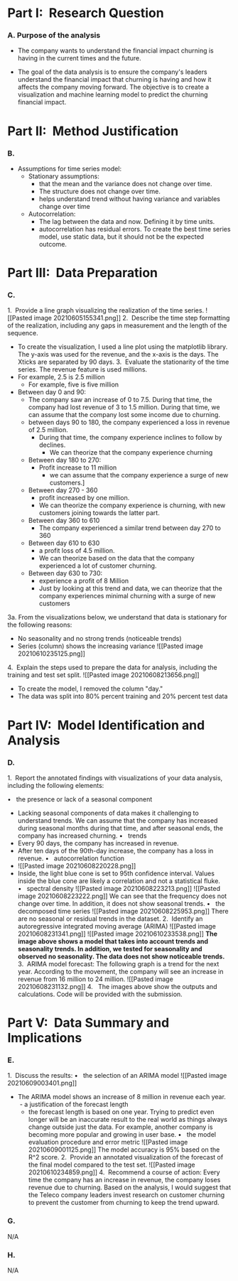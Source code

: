 # **Part I:  Research Question**

### A. Purpose of the analysis 

 - The company wants to understand the financial impact churning is having in the current times and the future.

- The goal of the data analysis is to ensure the company's leaders understand the financial impact that churning is having and how it affects the company moving forward. The objective is to create a visualization and machine learning model to predict the churning financial impact. 
  

# **Part II:  Method Justification**

### B.  
- Assumptions for time series model:
	- Stationary assumptions:
		- that the mean and the variance does not change over time.
		- The structure does not change over time. 
		- helps understand trend without having variance and variables change over time
	-  Autocorrelation: 
		-  The lag between the data and now. Defining it by time units. 
		-  autocorrelation has residual errors.
		To create the best time series model, use static data, but it should not be the expected outcome.  

# **Part III:  Data Preparation**

### C.

1.  Provide a line graph visualizing the realization of the time series.
![[Pasted image 20210605155341.png]]
2.  Describe the time step formatting of the realization, including any gaps in measurement and the length of the sequence.
- To create the visualization, I used a line plot using the matplotlib library. The y-axis was used for the revenue, and the x-axis is the days. The Xticks are separated by 90 days. 
3.  Evaluate the stationarity of the time series.
 The revenue feature is used millions.
- For example, 2.5 is 2.5 million
	- For example, five is five million
- Between day 0 and 90:
	- The company saw an increase of 0 to 7.5. During that time, the company had lost revenue of 3 to 1.5 million. During that time, we can assume that the company lost some income due to churning.
	- between days 90 to 180, the company experienced a loss in revenue of 2.5 million.
		-  During that time, the company experience inclines to follow by declines.
			- We can theorize that the company experience churning
	- Between day 180 to 270:
		- Profit increase to 11 million
			- we can assume that the company experience a surge of new customers.]
	- Between day 270 - 360
		- profit increased by one million.
		- We can theorize the company experience is churning, with new customers joining towards the latter part.
	- Between day 360 to 610
		- The company experienced a similar trend between day 270 to 360
	- Between day 610 to 630
		- a profit loss of 4.5 million. 
		- We can theorize based on the data that the company experienced a lot of customer churning.
	- Between day 630 to 730:
		- experience a profit of 8 Million
		- Just by looking at this trend and data, we can theorize that the company experiences minimal churning with a surge of new customers


3a. From the visualizations below, we understand that data is stationary for the following reasons:
 - No seasonality and no strong trends (noticeable trends)
 - Series (column) shows the increasing variance
 ![[Pasted image 20210610235125.png]]

4.  Explain the steps used to prepare the data for analysis, including the training and test set split.
![[Pasted image 20210608213656.png]]
- To create the model, I removed the column "day."
- The data was split into 80% percent training and 20% percent test data



# **Part IV:  Model Identification and Analysis**

### D.  

1.  Report the annotated findings with visualizations of your data analysis, including the following elements:

•   the presence or lack of a seasonal component
- Lacking seasonal components of data makes it challenging to understand trends. We can assume that the company has increased during seasonal months during that time, and after seasonal ends, the company has increased churning. 
•   trends
- Every 90 days, the company has increased in revenue. 
- After ten days of the 90th-day increase, the company has a loss in revenue.
•   autocorrelation function
- ![[Pasted image 20210608220228.png]] 
- Inside, the light blue cone is set to 95th confidence interval. Values inside the blue cone are likely a correlation and not a statistical fluke. 
•   spectral density 
![[Pasted image 20210608223213.png]]
![[Pasted image 20210608223222.png]]
We can see that the frequency does not change over time. In addition, it does not show seasonal trends.
•   the decomposed time series
![[Pasted image 20210608225953.png]]
There are no seasonal or residual trends in the dataset.
2.  Identify an autoregressive integrated moving average (ARIMA) 
![[Pasted image 20210608231341.png]]
![[Pasted image 20210610233538.png]]
**The image above shows a model that takes into account trends and seasonality trends. In addition, we tested for seasonality and observed no seasonality. The data does not show noticeable trends.**
3.  ARIMA model forecast:
The following graph is a trend for the next year. According to the movement, the company will see an increase in revenue from 16 million to 24 million. 
![[Pasted image 20210608231132.png]]
4.  
The images above show the outputs and calculations. Code will be provided with the submission. 

 

# **Part V:  Data Summary and Implications**

### E.  
1.  Discuss the results:
•   the selection of an ARIMA model
![[Pasted image 20210609003401.png]]
- The ARIMA model shows an increase of 8 million in revenue each year.
 - a justification of the forecast length
	 -  the forecast length is based on one year. Trying to predict even longer will be an inaccurate result to the real world as things always change outside just the data. For example, another company is becoming more popular and growing in user base.
•   the model evaluation procedure and error metric
![[Pasted image 20210609001125.png]]
The model accuracy is 95% based on the R^2 score. 
2.  Provide an annotated visualization of the forecast of the final model compared to the test set.
![[Pasted image 20210610234859.png]]
4.  Recommend a course of action:
  Every time the company has an increase in revenue, the company loses revenue due to churning. Based on the analysis, I would suggest that the Teleco company leaders invest research on customer churning to prevent the customer from churning to keep the trend upward. 

### G.
  N/A

### H. 
  N/A


